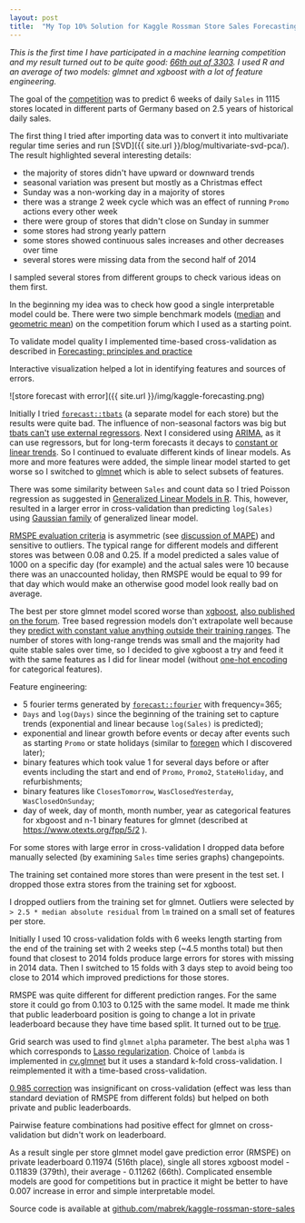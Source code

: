```yaml
---
layout: post
title:  "My Top 10% Solution for Kaggle Rossman Store Sales Forecasting Competition"
---
```


_This is the first time I have participated in a machine learning competition and my result turned out to be quite good: [66th out of 3303](https://www.kaggle.com/mabrek/results). I used R and an average of two models: glmnet and xgboost with a lot of feature engineering._

The goal of the [competition](https://www.kaggle.com/c/rossmann-store-sales) was to predict 6 weeks of daily `Sales` in 1115 stores located in different parts of Germany based on 2.5 years of historical daily sales.

The first thing I tried after importing data was to convert it into multivariate regular time series and run [SVD]({{ site.url }}/blog/multivariate-svd-pca/). The result highlighted several interesting details:

  * the majority of stores didn't have upward or downward trends
  * seasonal variation was present but mostly as a Christmas effect
  * Sunday was a non-working day in a  majority of stores
  * there was a strange 2 week cycle which was an effect of running `Promo` actions every other week
  * there were group of stores that didn't close on Sunday in summer
  * some stores had strong yearly pattern
  * some stores showed continuous sales increases and other decreases over time
  * several stores were missing data from the second  half of 2014

I sampled several stores from different groups to check various ideas on them first.

In the beginning my idea was to check how good a single interpretable model could be. There were two simple benchmark models ([median](https://www.kaggle.com/shearerp/rossmann-store-sales/interactive-sales-visualization) and [geometric mean](https://www.kaggle.com/shearerp/rossmann-store-sales/store-dayofweek-promo-0-13952)) on the competition forum which I used as a starting point.

To validate model quality I implemented time-based cross-validation as described in [Forecasting: principles and practice](https://www.otexts.org/fpp/2/5)

Interactive visualization helped a lot in identifying features and sources of errors.

![store forecast with error]({{ site.url }}/img/kaggle-forecasting.png)

Initially I tried [`forecast::tbats`](http://www.inside-r.org/packages/cran/forecast/docs/tbats) (a separate model for each store) but the results were quite bad. The influence of non-seasonal factors was big but [tbats can't](http://robjhyndman.com/hyndsight/tbats-with-regressors/) [use external regressors](http://robjhyndman.com/hyndsight/dailydata/). Next I considered using [ARIMA](http://www.inside-r.org/packages/cran/forecast/docs/auto.arima), as it can use regressors, but for long-term forecasts it decays to [constant or linear trends](https://www.otexts.org/fpp/8/5). So I continued to evaluate different kinds of linear models. As more and more features were added, the simple linear model started to get worse so I switched to [glmnet](http://www.inside-r.org/packages/cran/glmnet/docs/glmnet) which is able to select subsets of features.

There was some similarity between `Sales` and count data so I tried Poisson regression as suggested in [Generalized Linear Models in R](http://www.magesblog.com/2015/08/generalised-linear-models-in-r.html). This, however, resulted in a larger error in cross-validation than predicting `log(Sales)` using [Gaussian family](https://cran.r-project.org/web/packages/glmnet/vignettes/glmnet_beta.html#lin) of generalized linear model.

[RMSPE evaluation criteria](https://www.kaggle.com/c/rossmann-store-sales/details/evaluation) is asymmetric (see [discussion of MAPE](https://www.otexts.org/fpp/2/5)) and sensitive to outliers. The typical range for different models and different stores was between 0.08 and 0.25. If a model predicted a sales value of 1000 on a specific day (for example) and the actual sales were 10 because there was an unaccounted holiday,  then  RMSPE would be equal to 99 for that day which would  make an otherwise good model look really bad on average.

The best per store glmnet model scored worse than  [xgboost](https://github.com/dmlc/xgboost), [also published on the forum](https://www.kaggle.com/abhilashawasthi/rossmann-store-sales/xgb-rossmann/run/86608). Tree based regression models don't extrapolate well because they [predict with constant value anything outside their training ranges](https://www.kaggle.com/forums/f/15/kaggle-forum/t/6609/why-does-extrapolating-a-sine-curve-via-a-randomforest-gives-a-straight). The number of stores with long-range trends was small and the majority had quite stable sales over time, so I decided to give xgboost a try and feed it with the same features as I did for linear model (without [one-hot encoding](https://en.wikipedia.org/wiki/One-hot) for categorical features).

Feature engineering:

 - 5 fourier terms generated by [`forecast::fourier`](http://www.inside-r.org/packages/cran/forecast/docs/fourier) with frequency=365;
 - `Days` and `log(Days)` since the beginning of the training set to capture trends (exponential and linear because `log(Sales)` is predicted);
 - exponential and linear growth before events or decay after events such as starting `Promo` or state holidays (similar to [foregen](https://github.com/republicwireless-open/foregen) which I discovered later);
 - binary features which took value 1 for several days before or after events including the start and end of `Promo`, `Promo2`, `StateHoliday`, and refurbishments;
 - binary features like `ClosesTomorrow`, `WasClosedYesterday`, `WasClosedOnSunday`;
 - day of week, day of month, month number, year as categorical features for xbgoost and n-1 binary features for glmnet (described at https://www.otexts.org/fpp/5/2 ).

For some stores with large error in cross-validation I dropped data before manually selected (by examining `Sales` time series graphs) changepoints.

The training set contained more stores than were present in the test set. I dropped those extra stores from the training set for xgboost.

I dropped outliers from the training set for glmnet. Outliers were selected by `> 2.5 * median absolute residual` from `lm` trained on a small set of features per store.

Initially I used 10 cross-validation folds with 6 weeks length starting from the end of the training set with 2 weeks step (~4.5 months total) but then found that closest to 2014 folds produce large errors for stores with missing in 2014 data. Then I switched to 15 folds with 3 days step to avoid being too close to 2014 which improved predictions for those stores.

RMSPE was quite different for different prediction ranges. For the same store it could go from 0.103 to 0.125 with the same model. It made me think that public leaderboard position is going to change a lot in private leaderboard because they have time based split. It turned out to be [true](https://www.kaggle.com/c/rossmann-store-sales/forums/t/17898/leaderboard-shakeup).

Grid search was used to find `glmnet` `alpha` parameter. The best `alpha` was 1 which corresponds to [Lasso  regularization](https://en.wikipedia.org/wiki/Least_squares#Lasso_method). Choice of `lambda` is implemented in [cv.glmnet](http://www.inside-r.org/packages/cran/glmnet/docs/cv.glmnet) but it uses a standard k-fold cross-validation. I reimplemented it with a time-based cross-validation.

[0.985 correction](https://www.kaggle.com/c/rossmann-store-sales/forums/t/17601/correcting-log-sales-prediction-for-rmspe/99643#post99643) was insignificant on cross-validation (effect was less than standard deviation of RMSPE from different folds) but helped on both private and public leaderboards.

Pairwise feature combinations had positive effect for glmnet on cross-validation but didn't work on leaderboard.

As a result single per store glmnet model gave prediction error (RMSPE) on private leaderboard 0.11974 (516th place), single all stores xgboost model - 0.11839 (379th), their average - 0.11262 (66th). Complicated ensemble models are good for competitions but in practice it might be better to have 0.007 increase in error and simple interpretable model.

Source code is available at [github.com/mabrek/kaggle-rossman-store-sales](https://github.com/mabrek/kaggle-rossman-store-sales)
